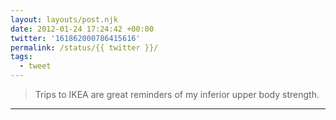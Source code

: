 ```yaml
---
layout: layouts/post.njk
date: 2012-01-24 17:24:42 +00:00
twitter: '161862000786415616'
permalink: /status/{{ twitter }}/
tags: 
  - tweet
---
```


> Trips to IKEA are great reminders of my inferior upper body strength.

---
